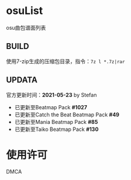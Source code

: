# osuList

osu曲包谱面列表

## BUILD

使用7-zip生成的压缩包目录，指令：`7z l *.7z|rar`

## UPDATA

官方更新时间：**2021-05-23** by Stefan

- 已更新至Beatmap Pack **#1027**
- 已更新至Catch the Beat Beatmap Pack **#49**
- 已更新至Mania Beatmap Pack **#85**
- 已更新至Taiko Beatmap Pack **#130**

# 使用许可

DMCA
